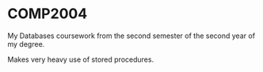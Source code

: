 COMP2004
========

My Databases coursework from the second semester of the second year of my degree.

Makes very heavy use of stored procedures.
